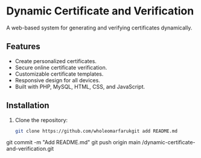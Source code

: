 # Dynamic Certificate and Verification

A web-based system for generating and verifying certificates dynamically.

## Features
- Create personalized certificates.
- Secure online certificate verification.
- Customizable certificate templates.
- Responsive design for all devices.
- Built with PHP, MySQL, HTML, CSS, and JavaScript.

## Installation

1. Clone the repository:
   ```bash
   git clone https://github.com/wholeomarfarukgit add README.md
git commit -m "Add README.md"
git push origin main
/dynamic-certificate-and-verification.git

